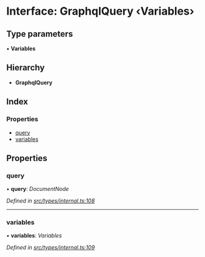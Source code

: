 # Interface: GraphqlQuery ‹**Variables**›

## Type parameters

▪ **Variables**

## Hierarchy

* **GraphqlQuery**

## Index

### Properties

* [query](types.graphqlquery.md#query)
* [variables](types.graphqlquery.md#variables)

## Properties

###  query

• **query**: *DocumentNode*

*Defined in [src/types/internal.ts:108](https://github.com/PolymathNetwork/polymesh-sdk/blob/6d34df1/src/types/internal.ts#L108)*

___

###  variables

• **variables**: *Variables*

*Defined in [src/types/internal.ts:109](https://github.com/PolymathNetwork/polymesh-sdk/blob/6d34df1/src/types/internal.ts#L109)*
